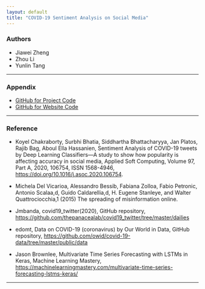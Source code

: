 ```yaml
---
layout: default
title: "COVID-19 Sentiment Analysis on Social Media"
---
```


### Authors

- Jiawei Zheng
- Zhou Li
- Yunlin Tang

---

### Appendix

- <a href="https://github.com/yunlintang/DSC180B-Project" target="_blank">GitHub for Project Code</a>
- <a href="https://github.com/yunlintang/DSC180B-Blog" target="_blank">GitHub for Website Code</a>

---

### Reference

- Koyel Chakraborty, Surbhi Bhatia, Siddhartha Bhattacharyya, Jan Platos, Rajib Bag, Aboul Ella Hassanien, Sentiment Analysis of COVID-19 tweets by Deep Learning Classifiers—A study to show how popularity is affecting accuracy in social media, Applied Soft Computing, Volume 97, Part A, 2020, 106754, ISSN 1568-4946, https://doi.org/10.1016/j.asoc.2020.106754.

- Michela Del Vicarioa, Alessandro Bessib, Fabiana Zolloa, Fabio Petronic, Antonio Scalaa,d, Guido Caldarellia,d, H. Eugene Stanleye, and Walter Quattrociocchia,1 (2015) The spreading of misinformation online.

- Jmbanda, covid19_twitter(2020), GitHub repository, https://github.com/thepanacealab/covid19_twitter/tree/master/dailies

- edomt, Data on COVID-19 (coronavirus) by Our World in Data, GitHub repository, https://github.com/owid/covid-19-data/tree/master/public/data

- Jason Brownlee, Multivariate Time Series Forecasting with LSTMs in Keras, Machine Learning Mastery, https://machinelearningmastery.com/multivariate-time-series-forecasting-lstms-keras/

---